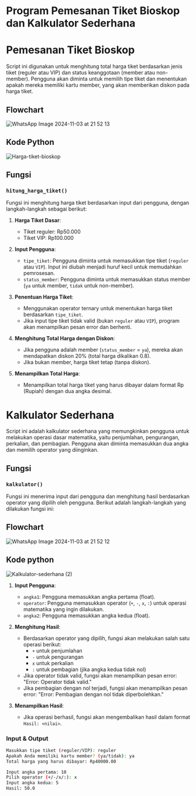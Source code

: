 # Program Pemesanan Tiket Bioskop dan Kalkulator Sederhana
# Pemesanan Tiket Bioskop
Script ini digunakan untuk menghitung total harga tiket berdasarkan jenis tiket (reguler atau VIP) dan status keanggotaan (member atau non-member). Pengguna akan diminta untuk memilih tipe tiket dan menentukan apakah mereka memiliki kartu member, yang akan memberikan diskon pada harga tiket.

## Flowchart
![WhatsApp Image 2024-11-03 at 21 52 13](https://github.com/user-attachments/assets/b5112a13-42f3-4100-824c-667e876f3950)

## Kode Python
![Harga-tiket-bioskop](https://github.com/user-attachments/assets/52b8bfab-1c12-4d01-8952-05665adcd297)

## Fungsi

### `hitung_harga_tiket()`

Fungsi ini menghitung harga tiket berdasarkan input dari pengguna, dengan langkah-langkah sebagai berikut:

1. **Harga Tiket Dasar**: 
   - Tiket reguler: Rp50.000
   - Tiket VIP: Rp100.000

2. **Input Pengguna**:
   - `tipe_tiket`: Pengguna diminta untuk memasukkan tipe tiket (`reguler` atau `VIP`). Input ini diubah menjadi huruf kecil untuk memudahkan pemrosesan.
   - `status_member`: Pengguna diminta untuk memasukkan status member (`ya` untuk member, `tidak` untuk non-member).

3. **Penentuan Harga Tiket**:
   - Menggunakan operator ternary untuk menentukan harga tiket berdasarkan `tipe_tiket`.
   - Jika input tipe tiket tidak valid (bukan `reguler` atau `VIP`), program akan menampilkan pesan error dan berhenti.

4. **Menghitung Total Harga dengan Diskon**:
   - Jika pengguna adalah member (`status_member` = `ya`), mereka akan mendapatkan diskon 20% (total harga dikalikan 0.8).
   - Jika bukan member, harga tiket tetap (tanpa diskon).

5. **Menampilkan Total Harga**:
   - Menampilkan total harga tiket yang harus dibayar dalam format Rp (Rupiah) dengan dua angka desimal.



# Kalkulator Sederhana

Script ini adalah kalkulator sederhana yang memungkinkan pengguna untuk melakukan operasi dasar matematika, yaitu penjumlahan, pengurangan, perkalian, dan pembagian. Pengguna akan diminta memasukkan dua angka dan memilih operator yang diinginkan.

## Fungsi

### `kalkulator()`

Fungsi ini menerima input dari pengguna dan menghitung hasil berdasarkan operator yang dipilih oleh pengguna. Berikut adalah langkah-langkah yang dilakukan fungsi ini:

## Flowchart 
![WhatsApp Image 2024-11-03 at 21 52 12](https://github.com/user-attachments/assets/49260acc-b700-4686-b4c1-04fa8bf1ac14)

## Kode python
![Kalkulator-sederhana (2)](https://github.com/user-attachments/assets/dac8ab27-8a78-4fa1-85a5-5a70e1935bc6)

1. **Input Pengguna**:
   - `angka1`: Pengguna memasukkan angka pertama (float).
   - `operator`: Pengguna memasukkan operator (`+`, `-`, `x`, `:`) untuk operasi matematika yang ingin dilakukan.
   - `angka2`: Pengguna memasukkan angka kedua (float).

2. **Menghitung Hasil**:
   - Berdasarkan operator yang dipilih, fungsi akan melakukan salah satu operasi berikut:
     - `+` untuk penjumlahan
     - `-` untuk pengurangan
     - `x` untuk perkalian
     - `:` untuk pembagian (jika angka kedua tidak nol)
   - Jika operator tidak valid, fungsi akan menampilkan pesan error: "Error: Operator tidak valid."
   - Jika pembagian dengan nol terjadi, fungsi akan menampilkan pesan error: "Error: Pembagian dengan nol tidak diperbolehkan."

3. **Menampilkan Hasil**:
   - Jika operasi berhasil, fungsi akan mengembalikan hasil dalam format `Hasil: <nilai>`.

### Input & Output
```bash
Masukkan tipe tiket (reguler/VIP): reguler
Apakah Anda memiliki kartu member? (ya/tidak): ya
Total harga yang harus dibayar: Rp40000.00

Input angka pertama: 10
Pilih operator (+/-/x/:): x
Input angka kedua: 5
Hasil: 50.0




